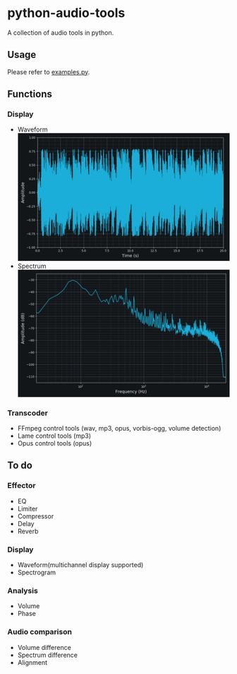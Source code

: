 # python-audio-tools
A collection of audio tools in python.

## Usage
Please refer to [examples.py](/code/examples.py).

## Functions
### Display
* Waveform
![image](figs/waveform_example.png)
* Spectrum
![image](figs/spectrum_example.png)

### Transcoder
* FFmpeg control tools (wav, mp3, opus, vorbis-ogg, volume detection)
* Lame control tools (mp3)
* Opus control tools (opus)

## To do
### Effector
* EQ
* Limiter
* Compressor
* Delay
* Reverb

### Display
* Waveform(multichannel display supported)
* Spectrogram

### Analysis
* Volume
* Phase

### Audio comparison
* Volume difference
* Spectrum difference
* Alignment
